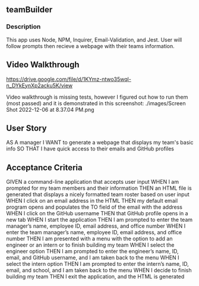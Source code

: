 ## teamBuilder
### Description
This app uses Node, NPM, Inquirer, Email-Validation, and Jest. User will follow prompts then recieve a webpage with their teams information.

## Video Walkthrough
https://drive.google.com/file/d/1KYmz-ntwo35wql-n_DYkEynXp2acku5K/view

Video walkthrough is missing tests, however I figured out how to run them (most passed) and it is demonstrated in this screenshot:
./images/Screen Shot 2022-12-06 at 8.37.04 PM.png


## User Story
AS A manager
I WANT to generate a webpage that displays my team's basic info
SO THAT I have quick access to their emails and GitHub profiles

## Acceptance Criteria
GIVEN a command-line application that accepts user input
WHEN I am prompted for my team members and their information
THEN an HTML file is generated that displays a nicely formatted team roster based on user input
WHEN I click on an email address in the HTML
THEN my default email program opens and populates the TO field of the email with the address
WHEN I click on the GitHub username
THEN that GitHub profile opens in a new tab
WHEN I start the application
THEN I am prompted to enter the team manager’s name, employee ID, email address, and office number
WHEN I enter the team manager’s name, employee ID, email address, and office number
THEN I am presented with a menu with the option to add an engineer or an intern or to finish building my team
WHEN I select the engineer option
THEN I am prompted to enter the engineer’s name, ID, email, and GitHub username, and I am taken back to the menu
WHEN I select the intern option
THEN I am prompted to enter the intern’s name, ID, email, and school, and I am taken back to the menu
WHEN I decide to finish building my team
THEN I exit the application, and the HTML is generated